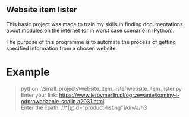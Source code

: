 ## Website item lister

This basic project was made to train my skills in finding documentations about modules on the internet (or in worst case scenario in IPython).

The purpose of this programme is to automate the process of getting specified information from a chosen website.

# Example
> python .\Small_projects\website_item_lister\website_item_lister.py                                                           
Enter your link: https://www.leroymerlin.pl/ogrzewanie/kominy-i-odprowadzanie-spalin,a2031.html                                          
Enter the xpath: //*[@id="product-listing"]/div/a/h3